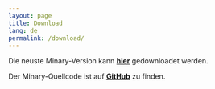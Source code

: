 ```yaml
---
layout: page
title: Download
lang: de
permalink: /download/
---
```


Die neuste Minary-Version kann **[hier](/download/)** gedownloadet werden.

Der Minary-Quellcode ist auf **[GitHub](https://www.github.com/minary)** zu finden.
